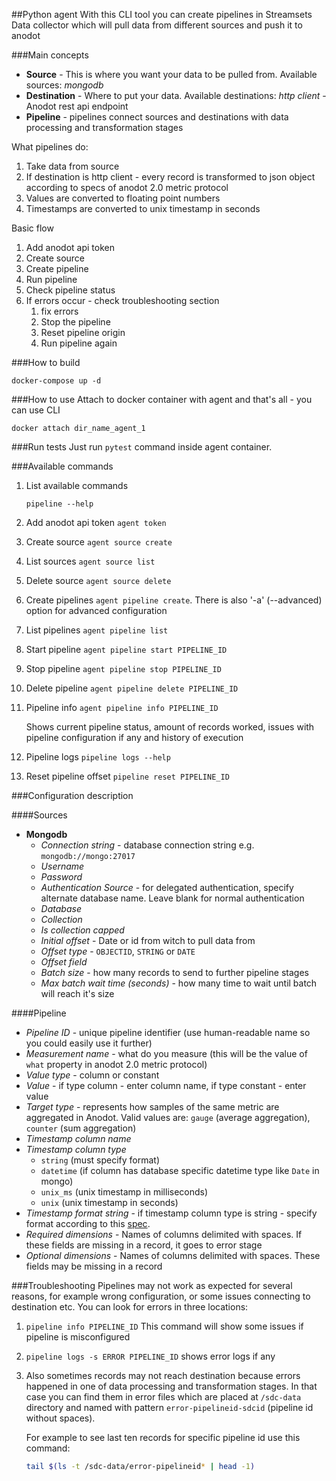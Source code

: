 ##Python agent
With this CLI tool you can create pipelines in Streamsets Data collector which will 
pull data from different sources and push it to anodot

###Main concepts
- **Source** - This is where you want your data to be pulled from. Available sources: *mongodb*
- **Destination** - Where to put your data. Available destinations: *http client* - Anodot rest api endpoint
- **Pipeline** - pipelines connect sources and destinations with data processing and transformation stages

What pipelines do: 

1. Take data from source
2. If destination is http client - every record is transformed to json object according to 
specs of anodot 2.0 metric protocol 
3. Values are converted to floating point numbers
4. Timestamps are converted to unix timestamp in seconds

Basic flow

1. Add anodot api token 
2. Create source
3. Create pipeline
4. Run pipeline
5. Check pipeline status
6. If errors occur - check troubleshooting section
    1. fix errors
    2. Stop the pipeline 
    3. Reset pipeline origin
    4. Run pipeline again

###How to build
```
docker-compose up -d
```

###How to use
Attach to docker container with agent and that's all - you can use CLI
```
docker attach dir_name_agent_1
```
    
###Run tests
Just run `pytest` command inside agent container.   
    
###Available commands
1. List available commands 
    ```
    pipeline --help
    ```
2. Add anodot api token `agent token`
3. Create source `agent source create`
4. List sources `agent source list`
5. Delete source `agent source delete`
6. Create pipelines `agent pipeline create`. There is also '-a' (--advanced) option for advanced configuration 
7. List pipelines `agent pipeline list`
8. Start pipeline `agent pipeline start PIPELINE_ID`
9. Stop pipeline `agent pipeline stop PIPELINE_ID`
10. Delete pipeline `agent pipeline delete PIPELINE_ID`
11. Pipeline info `agent pipeline info PIPELINE_ID`
    
    Shows current pipeline status, amount of records worked, issues with 
    pipeline configuration if any and history of execution
12. Pipeline logs `pipeline logs --help`
13. Reset pipeline offset `pipeline reset PIPELINE_ID`

###Configuration description

####Sources
- **Mongodb**
    - *Connection string* - database connection string e.g. `mongodb://mongo:27017`
    - *Username*
    - *Password*
    - *Authentication Source* - for delegated authentication, specify alternate database name. 
    Leave blank for normal authentication
    - *Database*
    - *Collection*
    - *Is collection capped*
    - *Initial offset* - Date or id from witch to pull data from
    - *Offset type* - `OBJECTID`, `STRING` or  `DATE`
    - *Offset field*
    - *Batch size* - how many records to send to further pipeline stages
    - *Max batch wait time (seconds)* - how many time to wait until batch will reach it's size

    
####Pipeline
- *Pipeline ID* - unique pipeline identifier (use human-readable name so you could easily use it further) 
- *Measurement name* - what do you measure (this will be the value of `what` property in anodot 2.0 metric protocol)
- *Value type* - column or constant
- *Value* - if type column - enter column name, if type constant - enter value
- *Target type* - represents how samples of the same metric are aggregated in Anodot. Valid values are: 
        `gauge` (average aggregation), `counter` (sum aggregation)
- *Timestamp column name*
- *Timestamp column type*
    - `string` (must specify format)
    - `datetime` (if column has database specific datetime type like `Date` in mongo)
    - `unix_ms` (unix timestamp in milliseconds)
    - `unix` (unix timestamp in seconds)
- *Timestamp format string* - if timestamp column type is string - specify format 
according to this [spec](https://docs.oracle.com/javase/8/docs/api/java/text/SimpleDateFormat.html).
- *Required dimensions* - Names of columns delimited with spaces. 
If these fields are missing in a record, it goes to error stage
- *Optional dimensions* - Names of columns delimited with spaces. These fields may be missing in a record
             

###Troubleshooting
Pipelines may not work as expected for several reasons, for example wrong configuration, 
or some issues connecting to destination etc. You can look for errors in three locations:

1. `pipeline info PIPELINE_ID`
    This command will show some issues if pipeline is misconfigured
2. `pipeline logs -s ERROR PIPELINE_ID`
    shows error logs if any
3. Also sometimes records may not reach destination because errors
happened in one of data processing and transformation stages. In that case you can find them in error 
files which are placed at `/sdc-data` directory and named with pattern `error-pipelineid-sdcid` 
    (pipeline id without spaces). 
    
    For example to see last ten records for specific pipeline id use this command:
    ```bash
    tail $(ls -t /sdc-data/error-pipelineid* | head -1)
    ```
        
    
